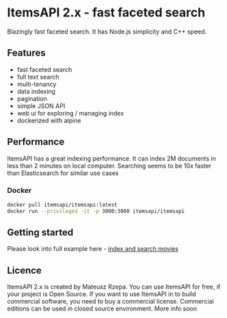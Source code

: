 # ItemsAPI 2.x - fast faceted search

Blazingly fast faceted search. It has Node.js simplicity and C++ speed.

## Features

- fast faceted search
- full text search
- multi-tenancy
- data indexing
- pagination
- simple JSON API
- web ui for exploring / managing index
- dockerized with alpine

## Performance

ItemsAPI has a great indexing performance. It can index 2M documents in less than 2 minutes on local computer.
Searching seems to be 10x faster than Elasticsearch for similar use cases

### Docker

```bash
docker pull itemsapi/itemsapi:latest
docker run --privileged -it -p 3000:3000 itemsapi/itemsapi
```

## Getting started

Please look into full example here - [index and search movies](https://docs.itemsapi.com/guide/movies.html)

## Licence

ItemsAPI 2.x is created by Mateusz Rzepa. You can use ItemsAPI for free, if your project is Open Source. If you want to use ItemsAPI in to build commercial software, you need to buy a commercial license.
Commercial editions can be used in closed source environment. More info soon
